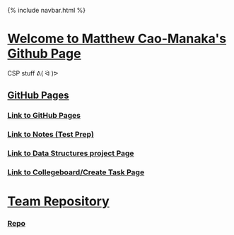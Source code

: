 {% include navbar.html %}


# <u> Welcome to Matthew Cao-Manaka's Github Page </u>
CSP stuff ᕕ( ᐛ )ᕗ

## <u>GitHub Pages</u>

### [Link to GitHub Pages](https://pqhantom.github.io/Tri-3-Matthew-Cao-Manaka)
### [Link to Notes (Test Prep)](https://pqhantom.github.io/Tri-3-Matthew-Cao-Manaka/testprep)
### [Link to Data Structures project Page](https://pqhantom.github.io/Tri-3-Matthew-Cao-Manaka/datastructures)
### [Link to Collegeboard/Create Task Page](https://pqhantom.github.io/Tri-3-Matthew-Cao-Manaka/collegeboard)

# <u> Team Repository</u>

### [Repo](https://github.com/NinjaBreadLord/grup-grass)

